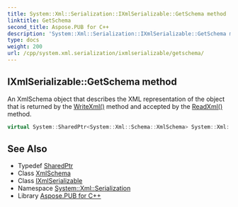 ```yaml
---
title: System::Xml::Serialization::IXmlSerializable::GetSchema method
linktitle: GetSchema
second_title: Aspose.PUB for C++
description: 'System::Xml::Serialization::IXmlSerializable::GetSchema method. An XmlSchema object that describes the XML representation of the object that is returned by the WriteXml() method and accepted by the ReadXml() method in C++.'
type: docs
weight: 200
url: /cpp/system.xml.serialization/ixmlserializable/getschema/
---
```

## IXmlSerializable::GetSchema method


An XmlSchema object that describes the XML representation of the object that is returned by the [WriteXml()](../writexml/) method and accepted by the [ReadXml()](../readxml/) method.

```cpp
virtual System::SharedPtr<System::Xml::Schema::XmlSchema> System::Xml::Serialization::IXmlSerializable::GetSchema()=0
```

## See Also

* Typedef [SharedPtr](../../../system/sharedptr/)
* Class [XmlSchema](../../../system.xml.schema/xmlschema/)
* Class [IXmlSerializable](../)
* Namespace [System::Xml::Serialization](../../)
* Library [Aspose.PUB for C++](../../../)
